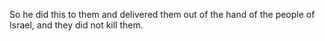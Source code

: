 So he did this to them and delivered them out of the hand of the people of Israel, and they did not kill them.
